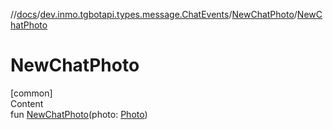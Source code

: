 //[docs](../../../index.md)/[dev.inmo.tgbotapi.types.message.ChatEvents](../index.md)/[NewChatPhoto](index.md)/[NewChatPhoto](-new-chat-photo.md)



# NewChatPhoto  
[common]  
Content  
fun [NewChatPhoto](-new-chat-photo.md)(photo: [Photo](../../dev.inmo.tgbotapi.types.files/index.md#%5Bdev.inmo.tgbotapi.types.files%2FPhoto%2F%2F%2FPointingToDeclaration%2F%5D%2FClasslikes%2F625018081))  



